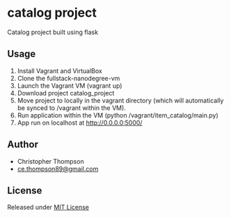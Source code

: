 # catalog project

Catalog project built using flask

## Usage
1. Install Vagrant and VirtualBox
2. Clone the fullstack-nanodegree-vm
3. Launch the Vagrant VM (vagrant up)
4. Download project catalog_project
5. Move project to locally in the vagrant directory (which will automatically be synced to /vagrant within the VM).
6. Run  application within the VM (python /vagrant/item_catalog/main.py)
7. App run on localhost at http://0.0.0.0:5000/


## Author
* Christopher Thompson
* ce.thompson89@gmail.com

## License
Released under [MIT License](https://choosealicense.com/licenses/mit)
